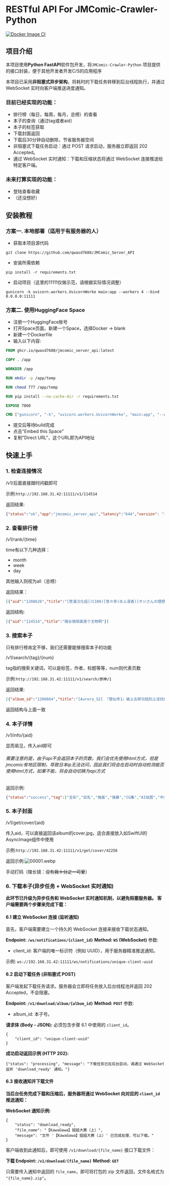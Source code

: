 # RESTful API For JMComic-Crawler-Python

[![Docker Image CI](https://github.com/qwasd7680/JMComic_Server_API/actions/workflows/docker-image.yml/badge.svg)](https://github.com/qwasd7680/JMComic_Server_API/actions/workflows/docker-image.yml)

## 项目介绍

本项目使用**Python FastAPI**软件包开发，将`JMComic-Crawler-Python`
项目提供的接口封装，便于其他开发者开发C/S的应用程序

本项目已采用**非阻塞式异步架构**，将耗时的下载任务转移到后台线程执行，并通过 WebSocket 实时向客户端推送进度通知。

### 目前已经实现的功能：
- 排行榜（每日，每周，每月，总榜）的查看
- 本子的查询（通过tag或者aid）
- 本子的标签获取
- 下载封面返回
- 下载后30分钟自动删除，节省服务器空间
- 非阻塞式下载任务启动：通过 POST 请求启动，服务器立即返回 202 Accepted。
- 通过 WebSocket 实时通知：下载和压缩状态将通过 WebSocket 连接推送给特定客户端。

### 未来打算实现的功能：
- 登陆查看收藏
- （还没想好）

## 安装教程

### 方案一. 本地部署（适用于有服务器的人）

* 获取本项目源代码
 ```shell
git clone https://github.com/qwasd7680/JMComic_Server_API
```
* 安装所需依赖
```shell
pip install -r requirements.txt
```
* 启动项目（这里的11111仅做示范，请根据实际情况调整）
```shell
gunicorn -k uvicorn.workers.UvicornWorke main:app --workers 4 --bind 0.0.0.0:11111
```

### 方案二. 使用HuggingFace Space

* 注册一个HuggingFace账号
* 打开Space页面，新建一个Space，选择Docker -> blank
* 新建一个Dockerfile
* 输入以下内容:
```dockerfile
FROM ghcr.io/qwasd7680/jmcomic_server_api:latest

COPY . /app

WORKDIR /app

RUN mkdir -p /app/temp

RUN chmod 777 /app/temp

RUN pip install --no-cache-dir -r requirements.txt

EXPOSE 7860

CMD ["gunicorn", "-k", "uvicorn.workers.UvicornWorke", "main:app", "--workers", "4", "--bind", "0.0.0.0:7860"]
```

* 提交后等待build完成
* 点击"Embed this Space"
* 复制"Direct URL"，这个URL即为API地址

## 快速上手

### 1. 检查连接情况

/v1/后面直接跟时间戳即可

示例:`http://192.168.31.42:11111/v1/114514`

返回结果:
```json
{"status":"ok","app":"jmcomic_server_api","latency":"644","version": "1.0"}
```

### 2. 查看排行榜

/v1/rank/{time}

time有以下几种选择：

- month
- week
- day

其他输入则视为all（总榜）

返回结果：
```json
[{"aid":"1208626","title":"[禁漫汉化组](C106)[悠々亭(水上凛香)]オジさんの理想のカノジョ4(オリジナル)[中国翻译]"},{"aid":"1208625","title":"[禁漫汉化组](C106)[れもんのお店(古川れもん)]黒曜石の老婆のあま～いお酒(原神)[中国翻译]"},{"aid":"1208712","title":"凡人修仙传 元瑶 韩兄哪是不懂怜香惜玉？剧情 [AI Generated]"},{"aid":"1208624","title":"[超勇汉化组x禁漫天堂]WEEKLY快乐天 2025 No.29"},{"aid":"1208690","title":"[Aurora_S2] 冥河圣女と空の律者の败北物语 1-2 [AI Generated]"},{"aid":"1208643","title":"(C106)[青豆腐 (ねろましん)] なんでアタシはこんなヤツに胜てないんだ…! [中国翻译] [DL版]"},{"aid":"1208701","title":"[pii8贴图] [いーむす・アキ] ヌレスジ [DL版] [中国翻译] [pii8贴图]"},{"aid":"1208691","title":"[Aurora_S2] 『堕仙传3』璃月仙人完全降伏编 [AI Generated]"},{"aid":"1208664","title":"[Aurora_S2] 『堕仙传1』被上古邪功铭刻上淫纹的申鹤 [AI Generated]"},{"aid":"1208642","title":"在公寓偷情的人妻 -37岁的美穗- [fengfeng745个人机翻汉化] [石狩庵] 人妻、浮气、团地にて。─37岁美穂─ [中国翻译] [DL版]"},{"aid":"1208447","title":"[Mestoooo] 守岸人 [AI Generated]"},{"aid":"1208688","title":"学长，把你吃掉也可以吧？[どうしょく (あびすぐる)] 先辈、食べてもいいですか? [中国翻译] [无修正] [DL版]"},{"aid":"1208692","title":"[Aurora_S2] 『堕仙传2』堕ちた仙姉妹 [AI Generated]"},{"aid":"1208695","title":"黑色口罩玛丽概念 [白杨汉化组] (C106)[アカガイ (マインスロア)] 黒マスクマリー概念 (ブルーアーカイブ) [中国翻译] [DL版]"},{"aid":"1208702","title":"[on]指挥官よりも素敌なオスに出会ってしまった镇海[Chinese][个人机翻润色][AI Generated]"},{"aid":"1208634","title":"(PF42) [骄傲香蕉] 开走死小鬼的大车 (モンスターハンターワイルズ) [中国语] [无修正]"},{"aid":"1208694","title":"曾是最强勇者，却被夺走了恋人 ～纯洁可爱的女友被改造成淫乱模样～ [どろっぷす! (大人のSEXY绘本)] 元・最强勇者ですが恋人を寝取られました ~清楚で可憐なカノジョが淫乱改造されるまで~ [中国翻译]"},{"aid":"1208637","title":"[肾斗士汉化][Naruho-dou (Naruhodo)] シズネの淫接待"},{"aid":"1208699","title":"Fanbox漫画：产卵种族的社会性处置 (XueHuKING个人AI汉化自嵌) [白鱼京]漫画：产卵种族の社会処理"},{"aid":"1208674","title":"疯狂的妈妈游戏[K记翻译] [ジンガイラボ (めび太)] むっちり母性怪人 -狂气のお母さんごっこ- [中国翻译]"},{"aid":"1208698","title":"在今晚让我们来治愈你亲爱的~  [后勤部汉化] [ActualE Ekusu] The Night is Ours [中国翻译]"},{"aid":"1208665","title":"[Z Knight] 创世母神的即堕败北"},{"aid":"1208628","title":"[街道岚] 狙われた女骑士 催〇おじさんの復讐孕ませ生活 [AI Generated]（机翻）"},{"aid":"1208633","title":"(FF45) [骄傲香蕉] 开走死小鬼的大车2 (モンスターハンターワイルズ) [中国语] [无修正]"},{"aid":"1208650","title":"[ディビ]ご褒美はおしりに[中国翻译]"},{"aid":"1208710","title":"发情期就在今日。(骗你的) [白杨汉化组](C106)[だいおん (だいおん)] 「发情期」って嘘ついた今日。 (ブルーアーカイブ) [中国翻译] [DL版]"},{"aid":"1208629","title":"[AI翻译](C106)[あんみつよもぎ亭 (みちきんぐ)] サキュバス性徒会シコシコ执行部3 [中国翻译] [DL版]"},{"aid":"1208697","title":"淫魔邻居"},{"aid":"1208686","title":"星光下熠熠生辉的夜之记忆  [欶澜汉化组](C106)[ぽんたろ家 (ぽんたろ)] 星に染められた夜の记忆 (ブルーアーカイブ) [中国翻译] [DL版]"},{"aid":"1208696","title":"会长莉音的请求[白杨汉化组] (C106)[ZEN] 会长リオのお愿い (ブルーアーカイブ) [中国翻译] [DL版]"},{"aid":"1208675","title":"[on]铃谷と黒人スター俳优の寝取らせプレイのはずが・・・[Chinese][个人机翻润色][AI Generated]"},{"aid":"1208661","title":"[KillerT] 堕落 59"},{"aid":"1208651","title":"[ゆの汤]粗チン女将军完全マゾ豚调教 〜巨根が正义の国で短小包茎に生まれちゃったプライドの高い女将军を彻底的にわからせて杂鱼チンに相应しいマゾ豚家畜に堕とすまで〜[中国翻译] [DL版]"},{"aid":"1208667","title":"[RebornMe] 这样的理发店怎么想都不对劲 (Arknights) [AI Generated]"},{"aid":"1208648","title":"[圣华快乐书店 (如月蓝)] プリンセス・ヒプノシス ―绝伦领主の催眠で伪りの爱に堕ちる姫骑士物语 [中国翻译] [DL版]"},{"aid":"1208668","title":"[B_Meow个人汉化] (ソウル・シンクロWEST) [og、PK2 (おがた、小仓)] 黒の剑士耻辱计画 (ソードアート・オンライン)"},{"aid":"1208635","title":"TS朗君的性生活8 [きのこのみ (konomi)] TSあきら君の性生活 8 [中国翻译] [无修正] [DL版]"},{"aid":"1208672","title":"[マッド・ヴィーナス (たぶち)] 牛×兎怪人の种马係〜恶の组织に捕まったショタヒーローの贵方はどすけべ女怪人に搾られる〜 [中国翻译]"},{"aid":"1208647","title":"[Nexstat]Bar Hopping"},{"aid":"1208656","title":"[WaterBrother]Honkai:Star Rail-RuanmeiXHerta 崩坏-：星穹铁道-阮梅X黑塔 [Ai Generated]"},{"aid":"1208632","title":"春光秋逝 - 春丽别传 2[Lemonade柠檬汽水]Spring no more - Chun-Li Sidestory 2[Chinese]"},{"aid":"1208663","title":"和长着屁股毛的公司前辈一起去海边玩(C106)[没落贵族 (うぃんたぁ)] ケツ毛生えてる会社の先辈と海に行く话 [中国翻译] [DL版]"},{"aid":"1208631","title":"—关于如何合理地释放性欲—仔细调查乳头为何变硬与饥渴难耐的小穴 [小桃汉化组](C106)[カムリズム (鬼头サケル)] 合理的な性の发散についてあらためちくびカリカリイライラまんこ(ブルーアーカイブ) [中国翻译] [DL版]"},{"aid":"1208641","title":"[Finch] Cyno w/ Scara & Sethos (Japanese, Chinese)"},{"aid":"1208652","title":"和摩根陛下的新婚生活[月美汉化组] (C106)[ナツザメ] モルガン陛下と新婚生活 (Fate/Grand Order) [中国翻译] [DL版]"},{"aid":"1208660","title":"[Acbin's (あくびんす)] カウントオンミー [中国翻译] [DL版]"},{"aid":"1208689","title":"(cqxl自己汉化)[ちょっとB専] お兄ちゃんの家庭教师に一目惚れ！(cqxl自己汉化)（Chinese）"},{"aid":"1208685","title":"(C105) [ぽてとさらだ (ヒめくり)] 住めばミヤコ! Vol.3 [中国翻译]"},{"aid":"1208676","title":"[on]ローンは嫌々ながら寝取らせプレイに付き合ってくれる4[Chinese][个人机翻润色][AI Generated]"},{"aid":"1208684","title":"[Yubi] もしもハンコックがオペオペの实の前任者にエッチなことされたら... (ワンピース) [中国翻译]"},{"aid":"1208659","title":"后辈的乳首责2 [MTL] [プライドビーンズ] 后辈ちゃんのいじわる乳首责め2 [中国翻译] [DL版]"},{"aid":"1208546","title":"誓约[欶澜汉化组](C106)[Horizontal World (またのんき)] 誓ア约 (ブルーアーカイブ) [中国翻译] [DL版]"},{"aid":"1208681","title":"(C106)[ELHEART'S (息吹ポン)] ある日突然○○になった某エリート (机动战士Gundam GQuuuuuuX)"},{"aid":"1208644","title":"[busydege] 奥特战姬露娜（8章合集）"},{"aid":"1208666","title":"（个人汉化）[8ヲラ]作中最强キャラが续编で嚙ませになるやつ"},{"aid":"1208640","title":"雌牛母女 [Bismuth个人汉化] [熊三] ウシ亲子 [中国翻译] [Bismuth个人汉化]"},{"aid":"1208671","title":"[くぎどうふ (かすがい)] 消えないメメント (东方Project) [中国翻译] [DL版]"},{"aid":"1208670","title":"独翼天使的 无解恒弁题  [下江小春汉化组](C106)[ヨリドリミドリ (赫白きいろ)] 片翼のアンチノミー (ブルーアーカイブ) [中国翻译] [DL版]"},{"aid":"1208679","title":"EP5 女儿幼妻长门酱的早晨运动 [AI Generated]"},{"aid":"1208646","title":"[黒杜屋 (黒田クロ)] むちむち肉感Mカップふたなり母娘のびちょ濡れ汗だく家庭内SEX [中国翻译] [DL版]"},{"aid":"1208669","title":"[たた] 今年の一月に出したかったやつ (ブリーチ) [中国翻译]"},{"aid":"1208673","title":"木乃伊战士-生日快乐（K记翻译） [RuinCounty] Mummies Alive!_ Happy Birthday"},{"aid":"1208693","title":"[electric sheep] 女头首 家畜奴隷堕ち 〜报復の肉体改造地狱〜（中国语）（yzdtom个人汉化）"},{"aid":"1208677","title":"[さいだ一明]水に栖む淫念"},{"aid":"1208639","title":"再来点！小乖乖[涩涩人个人机翻润色](C106)[こむぎばたけ (こむぎ)] もっと！おりこうさん [中国翻译] [DL版]"},{"aid":"1208680","title":"[しもやけ堂 (逢魔刻壹)] マミゾウのおつまみ (东方Project) [中国翻译] [DL版]"},{"aid":"1208682","title":"(フリートドック神户) [雨月の雫 (月出里)] ひとり游びなんてシてないもん! (舰队これくしょん -舰これ-) [中国翻译]"},{"aid":"1208662","title":"[AI小松鸟]战术学院等候的爱夜❤️与胡腾老婆共处的私密恋爱教室❤️ [AI Generated]"},{"aid":"1208687","title":"joseph - 筹集旅费 [AI Generated]"},{"aid":"1208654","title":"和露西在家约会的按摩服务[白杨汉化组] (C106)[あとりえひなた (ひなた悠)] ルーシーとおうちデートでマッサージ (ゼンレスゾーンゼロ) [中国翻译] [DL版]"},{"aid":"1208615","title":"别再搞发明了！冒失鬼店长大人！"},{"aid":"1208655","title":"[个人机翻润色] [The Nation of Head Scissors (トッポギ)] Girls Beat! -vsマリ- [中国翻译]"},{"aid":"1208658","title":"[白杨汉化组](C106)[ろきそにん工房 (ろきた)] 门主之蜜情 贰 (ブルーアーカイブ) [中国翻译] [DL版]"},{"aid":"1208683","title":"[ぽてとさらだ (ヒめくり)] ポプニ系女子パニック！Vol. 10 [中国翻译] [DL版]"},{"aid":"1208653","title":"Cute Loli's,Femboys and more... [AI Generated]"},{"aid":"1208678","title":"警察的食谱[马栏山汉化组][NANASHI (ニル)] 巡查へのレシピ [中国翻译] [DL版]"},{"aid":"1208638","title":"老师我来给您按摩吧[欶澜汉化组] (C106)[ぐりいん野はうす (温野りょく)] 先生、マッサージしてあげよっか? (ブルーアーカイブ) [中国翻译] [DL版]"},{"aid":"1208729","title":"[不咕鸟汉化组] [黄金绅士俱乐部 (41)] 母さんはホームヘルパー〜部屋の片付けから性欲処理まで [中国翻译]"},{"aid":"1208733","title":"[KawaGawa] 用快感存储驯服杀手吧！(Arknights) [Chinese] [AI Generated]"},{"aid":"1208645","title":"萝莉与姐姐 [Bismuth个人汉化] [熊三] ロリおね"}]
```
返回结构:
```json
[{"aid":"114514","title":"陵长镜简直是个尤物啊"}]
```

### 3. 搜索本子

只有排行榜肯定不够，我们还需要能够搜索本子的功能

/v1/search/{tag}/{num}

tag指的搜索关键词，可以是标签，作者，标题等等，num则代表页数

示例:`http://192.168.31.42:11111/v1/search/原神/1`

返回结果:
```json
[{"album_id":"1208664","title":"[Aurora_S2] 『堕仙传1』被上古邪功铭刻上淫纹的申鹤 [AI Generated]"},{"album_id":"1208641","title":"[Finch] Cyno w/ Scara & Sethos (Japanese, Chinese)"},{"album_id":"1208625","title":"[禁漫汉化组](C106)[れもんのお店(古川れもん)]黒曜石の老婆のあま～いお酒(原神)[中国翻译]"},{"album_id":"1208409","title":"[Finch] Bennett x Xbalanque (Genshin Impact) [Chinese]"},{"album_id":"1208403","title":"纳西妲掰开小穴给你看"},{"album_id":"1208393","title":"[Aurora_S2] 堕仙传02 堕ちた仙姉妹 [AI Generated]"},{"album_id":"1208257","title":"卡齐娜酱还好吗？ [欶澜汉化组] (C106) [キャビラムール (ジラ壹)] カチーナちゃん大丈夫? (原神) [中国翻译]"},{"album_id":"1207994","title":"[2AM (2)] Pierce (Genshin Impact) 原神阿乔x基尼奇"},{"album_id":"1207951","title":"Catberryw | Zhongli × Yelan — Night Audit of Legends"},{"album_id":"1207923","title":"稻妻烟雾缭绕钱汤夜话 [禁漫汉化组] (C106) [丸杏亭(マルコ)] 稻妻汤けむり钱汤夜话 (原神) [中国翻译]"},{"album_id":"1207922","title":"旅行者ｘ茜特拉莉 作品短篇集 [禁漫汉化组] (C106) [Goomin(ぐみみ)] 旅人×シトラリ作品短编集 (原神) [中国翻译]"},{"album_id":"1207801","title":"公爵与MOB暴徒 [Cal汉化] [nogcha] 공작님 모브물-2 [Chinese] [full color]"},{"album_id":"1207407","title":"原神"},{"album_id":"1207400","title":"[Ururu] 原神-变数 END [中国语]"},{"album_id":"1206579","title":"[トリニティ水着接待部] フィッシュルアビス堕ち (原神)"},{"album_id":"1206578","title":"[トリニティ水着接待部] モンド城陷落～メスブタ改造工场～ (原神)"},{"album_id":"1206237","title":"【kocchi】Fantasmagoria(原神赛诺x提纳里)"},{"album_id":"1206201","title":"[雪ノ岚&异端丶] 愿绳绮梦谭（全）"},{"album_id":"1205997","title":"[四字真言] 芙宁娜[AI Generated]"},{"album_id":"1205959","title":"[saya_触手酱] 【仆人】阿蕾奇诺（中文"},{"album_id":"1205958","title":"[saya_触手酱] 若娜瓦（中文"},{"album_id":"1205954","title":"【Qshika】KazuhaXAether(原神枫原万叶x空)"},{"album_id":"1205943","title":"[Magic_Xiang] 荧&甘雨 (Genshin Impact) [Chinese]"},{"album_id":"1205573","title":"【kocchi】Fantasmagoria(原神赛诺x提纳里)【chinese】"},{"album_id":"1205246","title":"[Andy763] 愚影下的亡灵 附身芭芭拉"},{"album_id":"1204360","title":"纳西妲的拷问二"},{"album_id":"1203940","title":"[黎欧出资汉化][腹イタ产业 (シロパカ)] 稻妻ノ性教育 (原神) [中国翻译] [DL版]"},{"album_id":"1203778","title":"[Arlanmi] 2025-06-30 Eula-152p [AI Generated]"},{"album_id":"1203773","title":"[Arlanmi] 2025-07-28 Navia-155p [AI Generated]"},{"album_id":"1203763","title":"女仆游戏 [男男菊花香汉化] (星に愿いを2025) [5つ星レストラン (しろまる)] メイドユウギ (原神) [中国翻译]"},{"album_id":"1203726","title":"[Qshika] 托马X小鹿"},{"album_id":"1203535","title":"【バッキンガム(森モリィ）《 Cake Bite》莱欧斯利x那维莱特 狱审 (原神)"},{"album_id":"1203518","title":"[RetroCyber 个人汉化] [Vel] 原神TSF：冒牌货"},{"album_id":"1203265","title":"女仆游戏(原神)(星に愿いを2025)【男男菊花香汉化】 [5つ星レストラン (しろまる)] メイドユウギ (原神)"},{"album_id":"1202772","title":"[386歪汉化] [Paya8] ヴァレサマンガ (原神) [中国翻译]"},{"album_id":"1202538","title":"原神-申鹤与路过黑人的故事[AI Generated]"},{"album_id":"1202116","title":"[Horori] Teyvat Gravure #09 (原神) [中国翻译] [无修正]"},{"album_id":"1202427","title":"恶龙刨削 (E long pao xue) cosplay Furina – Genshin Impact"},{"album_id":"1202419","title":"[AhandsomeA]丝柯克Skirk"},{"album_id":"1202314","title":"[Rogan个人翻译][Horori] Teyvat Gravure #10 (原神)"},{"album_id":"1202123","title":"PoppaChan cosplay Greater Lord Rukkhadevata – Genshin Impact"},{"album_id":"1202124","title":"李佳 cosplay Raiden Shogun – Genshin Impact"},{"album_id":"1202211","title":"[可以瑟瑟] 重生之散兵竟是我自己（无修版）"},{"album_id":"1201619","title":"[RetroCyber & 未命名ver.α 合作汉化] [Vel] 进入深渊 (Genshin Impact)"},{"album_id":"1201265","title":"【 绫华 & 空 】 一直在一起好吗？"},{"album_id":"1201124","title":"[Shaggy SUSU] スカーク (原神) [日本语、中国语]"},{"album_id":"1200760","title":"[无名老图] ロノヴァＶＳ种付けおじさん"},{"album_id":"1200759","title":"[无名老图] フォンテーヌドスケベ映影ランド"},{"album_id":"1200758","title":"[无名老图] アビスのメスブタ雷电将军败北公开凌辱"},{"album_id":"1200756","title":"[无名老图] スカークさんはおじさん専用肉オナホ"},{"album_id":"1200755","title":"[无名老图]  催眠游郭の国スメール"},{"album_id":"1200754","title":"[无名老图] チ●ポに败北宣言しちゃうスカークさん"},{"album_id":"1200539","title":"[焚心绚华绘赞助] [毒猫ノイル] 胡桃に恶いことをする话 【后编】[无修正]"},{"album_id":"1200540","title":"[焚心绚华绘赞助] [毒猫ノイル] 胡桃に恶いことをする话【前编】 (原神) [无修正]"},{"album_id":"1200265","title":"[菜さん]原神剧情顺序全集整理"},{"album_id":"1200238","title":"[Gorani] Raiden's Horse Mating Show (原神) [中国翻译] [机翻]"},{"album_id":"1200055","title":"Bangni邦尼 cosplay Yae Miko – Genshin Impact"},{"album_id":"1200165","title":"【小柴胡】茜特菈莉放置"},{"album_id":"1199896","title":"[Hotaru] Futanari Hotaru no Bouken 111 Xilonen"},{"album_id":"1199487","title":"慕慕Momo cosplay Mirror Maiden – Genshin Impact"},{"album_id":"1199485","title":"阿薰kaOri (axunkaOri) cosplay Mavuika – Genshin Impact"},{"album_id":"1199141","title":"Okita Rinka (沖田凛花Rinka) cosplay Yelan – Genshin Impact"},{"album_id":"1198962","title":"[颠佬旅者汉化组] [Poyeop] 胡桃 2 "},{"album_id":"1198581","title":"[柯莱个人翻译][ROD.WEL]Raiden (GenshinImpact)"},{"album_id":"1198106","title":"【Milk猫】空X提米：不好意思把你弄「溼」了"},{"album_id":"1198067","title":"[オルガムスラップ (いちのみるく)] 地脉异常で动物化&发情して本能のままスケベしまくる话 [中国翻译] [DL版]"},{"album_id":"1197207","title":"Asagi Kawaii cosplay Mualani – Genshin Impact"},{"album_id":"1197209","title":"ZinieQ cosplay Xilonen – Genshin Impact"},{"album_id":"1196932","title":"[megumignsn] Love of Haravatat requires no words｜知论派的爱意无需言语"},{"album_id":"1196776","title":"第一章 - 神里家的复兴（1"},{"album_id":"1196584","title":"[Kerberus] 福利姬6"},{"album_id":"1196583","title":"[Kerberus] 福利姬5"},{"album_id":"1196428","title":"Kyokoyaki cosplay Ayaka Kamisato – Genshin Impact"},{"album_id":"1196409","title":"[RoyBoy] 与丝丝酱的同居日常 (原神)"},{"album_id":"1195896","title":"[remora] シトラリとイチャイチャ (原神) [中国翻译]"},{"album_id":"1195748","title":"[シロパカ] 流泉の众には笔おろしの文化があるらしい (原神) [中国翻译]"},{"album_id":"1195747","title":"[シロパカ] シトラリがお持ち归りされて、ナウいセックスを体验する话(´・∀・｀) (原神) [中国翻译]"},{"album_id":"1195344","title":"[PShiro]夜阑"},{"album_id":"1195341","title":"[Fuzume] Klee Muchi Situ (Genshin Impact)-1280x。"},{"album_id":"1195299","title":"【pcrow】Childe x Aether Lost kingdom seggs｜公子x空 失落王国的情欲"}]
```

返回结构与上面一致

### 4. 本子详情

/v1/info/{aid}

显而易见，传入aid即可

###### 需要注意的是，由于api不会返回本子的页数，我们会优先使用html方式，但是jmcomic有地区限制，导致日本ip无法访问，因此我们将会在启动时自动检测能否使用html方式，如果不能，将会自动切换为api方式

返回示例:
```json
{"status":"success","tag":["全彩","巨乳","强姦","强暴","CG集","AI绘图","中文"],"view_count":"102497","like_count":"42","page_count":"20","method": "html"}
```

### 5. 本子封面

/v1/get/cover/{aid}

传入aid，可以直接返回该album的cover.jpg，适合直接放入如SwiftUI的AsyncImage组件中使用

示例:`http://192.168.31.42:11111/v1/get/cover/42256`

返回示例:![00001.webp](./0001.png)

手动打码（陵长镜：~~没有我十分之一可爱~~）

### 6. 下载本子(异步任务 + WebSocket 实时通知)

**此环节已升级为异步任务和 WebSocket 实时通知机制，以避免阻塞服务器。 客户端需要两个步骤来完成下载：**

#### 6.1 建立 WebSocket 连接 (监听通知)

首先，客户端需要建立一个持久的 WebSocket 连接来接收下载状态通知。

**Endpoint: `/ws/notifications/{client_id}`**
**Method: `WS` (WebSocket)**
参数:

- client_id: 客户端的唯一标识符（例如 UUID），用于服务器精准推送通知。

示例: `ws://192.168.31.42:11111/ws/notifications/unique-client-uuid`

#### 6.2 启动下载任务 (非阻塞式 POST)

客户端发起下载任务请求。服务器会立即将任务放入后台线程池并返回 202 Accepted，不会阻塞。

**Endpoint: `/v1/download/album/{album_id}`**
**Method: `POST`**
参数:

- album_id: 本子号。

**请求体 (Body - JSON):** 必须包含步骤 6.1 中使用的 `client_id`。
```
{
    "client_id": "unique-client-uuid"
}
```
**成功启动返回示例 (HTTP 202):**

`{"status": "processing", "message": "下载任务已在后台启动，请通过 WebSocket 监听 'download_ready' 通知。"}`

#### 6.3 接收通知并下载文件

**当后台任务完成下载和压缩后，服务器将通过 WebSocket 向对应的 `client_id` 推送通知：**

**WebSocket 通知示例:**
```
{
    "status": "download_ready",
    "file_name": "【KawaGawa】姐姐大赛（上）",
    "message": "文件 '【KawaGawa】姐姐大赛（上）' 已完成处理，可以下载。"
}
```
客户端收到此通知后，即可使用 `/v1/download/{file_name}` 接口下载文件：

**下载 Endpoint: `/v1/download/{file_name}`**
**Method: `GET`**

只需要传入通知中返回的 `file_name`，即可将打包的 zip 文件返回，文件名格式为 `"{file_name}.zip"`。
